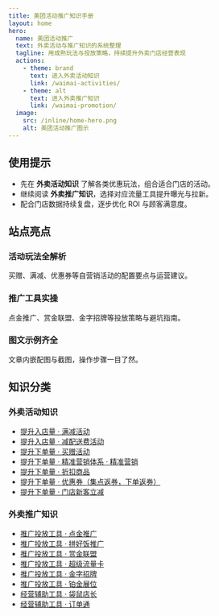 ```yaml
---
title: 美团活动推广知识手册
layout: home
hero:
  name: 美团活动推广
  text: 外卖活动与推广知识的系统整理
  tagline: 用成熟玩法与投放策略，持续提升外卖门店经营表现
  actions:
    - theme: brand
      text: 进入外卖活动知识
      link: /waimai-activities/
    - theme: alt
      text: 进入外卖推广知识
      link: /waimai-promotion/
  image:
    src: /inline/home-hero.png
    alt: 美团活动推广图示
---
```




## 使用提示

- 先在 **外卖活动知识** 了解各类优惠玩法，组合适合门店的活动。
- 继续阅读 **外卖推广知识**，选择对应流量工具提升曝光与拉新。
- 配合门店数据持续复盘，逐步优化 ROI 与顾客满意度。

## 站点亮点

<div class="home-feature-grid">
  <div class="home-feature-card">
    <h3>活动玩法全解析</h3>
    <p>买赠、满减、优惠券等自营销活动的配置要点与运营建议。</p>
  </div>
  <div class="home-feature-card">
    <h3>推广工具实操</h3>
    <p>点金推广、赏金联盟、金字招牌等投放策略与避坑指南。</p>
  </div>
  <div class="home-feature-card">
    <h3>图文示例齐全</h3>
    <p>文章内嵌配图与截图，操作步骤一目了然。</p>
  </div>
</div>

## 知识分类

### 外卖活动知识

- [提升入店量 · 满减活动](/waimai-activities/manjian-huodong)
- [提升入店量 · 减配送费活动](/waimai-activities/jian-peisongfei)
- [提升下单量 · 买赠活动](/waimai-activities/mai-zeng-huodong)
- [提升下单量 · 精准营销体系 · 精准营销](/waimai-activities/jingzhun-yingxiao)
- [提升下单量 · 折扣商品](/waimai-activities/zhekou-shangpin)
- [提升下单量 · 优惠券（集点返券，下单返券）](/waimai-activities/youhuiquan-jidian-xiadan)
- [提升下单量 · 门店新客立减](/waimai-activities/xinke-lijian)

### 外卖推广知识

- [推广投放工具 · 点金推广](/waimai-promotion/campaign-tools/dianjin-tuiguang)
- [推广投放工具 · 拼好饭推广](/waimai-promotion/campaign-tools/pinhaofan-tuiguang)
- [推广投放工具 · 赏金联盟](/waimai-promotion/operation-support/shangjin-lianmeng)
- [推广投放工具 · 超级流量卡](/waimai-promotion/campaign-tools/chaoji-liuliangka)
- [推广投放工具 · 金字招牌](/waimai-promotion/operation-support/jinzi-zhaopai)
- [推广投放工具 · 铂金展位](/waimai-promotion/campaign-tools/bojin-zhanwei)
- [经营辅助工具 · 袋鼠店长](/waimai-promotion/operation-support/daishu-dianzhang)
- [经营辅助工具 · 订单通](/waimai-promotion/campaign-tools/dingdan-tong)
